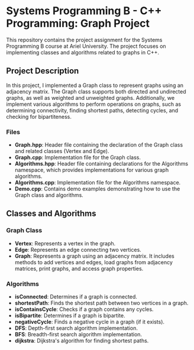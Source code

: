 # Systems Programming B - C++ Programming: Graph Project

This repository contains the project assignment for the Systems Programming B course at Ariel University. The project focuses on implementing classes and algorithms related to graphs in C++.

## Project Description

In this project, I implemented a Graph class to represent graphs using an adjacency matrix. The Graph class supports both directed and undirected graphs, as well as weighted and unweighted graphs. Additionally, we implement various algorithms to perform operations on graphs, such as determining connectivity, finding shortest paths, detecting cycles, and checking for bipartiteness.

### Files

- **Graph.hpp**: Header file containing the declaration of the Graph class and related classes (Vertex and Edge).
- **Graph.cpp**: Implementation file for the Graph class.
- **Algorithms.hpp**: Header file containing declarations for the Algorithms namespace, which provides implementations for various graph algorithms.
- **Algorithms.cpp**: Implementation file for the Algorithms namespace.
- **Demo.cpp**: Contains demo examples demonstrating how to use the Graph class and algorithms.

## Classes and Algorithms

### Graph Class

- **Vertex**: Represents a vertex in the graph.
- **Edge**: Represents an edge connecting two vertices.
- **Graph**: Represents a graph using an adjacency matrix. It includes methods to add vertices and edges, load graphs from adjacency matrices, print graphs, and access graph properties.

### Algorithms

- **isConnected**: Determines if a graph is connected.
- **shortestPath**: Finds the shortest path between two vertices in a graph.
- **isContainsCycle**: Checks if a graph contains any cycles.
- **isBipartite**: Determines if a graph is bipartite.
- **negativeCycle**: Finds a negative cycle in a graph (if it exists).
- **DFS**: Depth-first search algorithm implementation.
- **BFS**: Breadth-first search algorithm implementation.
- **dijkstra**: Dijkstra's algorithm for finding shortest paths.
